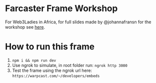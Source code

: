 # Farcaster Frame Workshop

For Web3Ladies in Africa, for full slides made by @johannafransn for the workshop see [here](https://docs.google.com/presentation/d/1GszGW77fxXvOT356svt9N0WyxAhqMraQMeSv3Y7pceA/edit#slide=id.g213d55e719d_0_118). 

# How to run this frame

1. `npm i && npm run dev`
2. Use ngrok to simulate, in root folder run:
   `ngrok http 3000`
3. Test the frame using the ngrok url here:
   `https://warpcast.com/~/developers/embeds`
